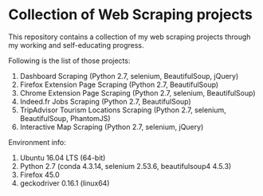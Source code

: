 # Collection of Web Scraping projects

This repository contains a collection of my web scraping projects through my working and self-educating progress.

Following is the list of those projects:
1. Dashboard Scraping (Python 2.7, selenium, BeautifulSoup, jQuery)
2. Firefox Extension Page Scraping (Python 2.7, BeautifulSoup)
3. Chrome Extension Page Scraping (Python 2.7, selenium, BeautifulSoup)
4. Indeed.fr Jobs Scraping (Python 2.7, BeautifulSoup)
5. TripAdvisor Tourism Locations Scraping (Python 2.7, selenium, BeautifulSoup, PhantomJS)
6. Interactive Map Scraping (Python 2.7, selenium, jQuery)

Environment info:
1. Ubuntu 16.04 LTS (64-bit)
2. Python 2.7 (conda 4.3.14, selenium 2.53.6, beautifulsoup4 4.5.3)
3. Firefox 45.0
4. geckodriver 0.16.1 (linux64)
